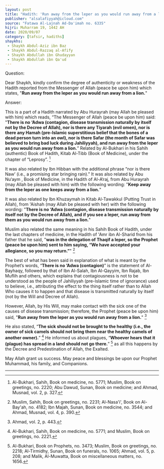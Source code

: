 ```yaml
---
layout: post
title: "Hadith: 'Run away from the leper as you would run away from a lion'"
publisher: "alsalafiyyah@icloud.com"
source: "Fatawa Al-Lajnah Ad-Da'imah no. 6335"
hijri: Muharram 19, 1442 AH
date: 2020/09/07
category: [tafsir, hadiths]
shaykhs: 
 - Shaykh Abdul-Aziz ibn Baz
 - Shaykh Abdul-Razzaq al-Afify
 - Shaykh Abdullah ibn Ghudayyan
 - Shaykh Abdullah ibn Qa'ud
---
```


Question:

Dear Shaykh, kindly confirm the degree of authenticity or weakness of the Hadith reported from the Messenger of Allah (peace be upon him) which states, "**Run away from the leper as you would run away from a lion.**"

Answer:

This is a part of a Hadith narrated by Abu Hurayrah (may Allah be pleased with him) which reads, “The Messenger of Allah (peace be upon him) said: "**There is no ‘Adwa (contagion, disease transmission naturally by itself not by the Decree of Allah), nor is there any Tiyarah (evil omen), nor is there any Hamah (pre-Islamic superstitious belief that the bones of a dead person turn into an owl), nor is there Safar (the month of Safar was believed to bring bad luck during Jahiliyyah), and run away from the leper as you would run away from a lion.**” Related by Al-Bukhari in his Sahih (authentic) Book of Hadith, Kitab Al-Tibb (Book of Medicine), under the chapter of “Leprosy”. [^1]

It was also related by Ibn Hibban with the additional phrase “nor is there Naw’ (i.e., a promising star bringing rain).” It was also related by Abu Nu‘aym , Book of Medicine, in the Hadith of Al-A‘raj, from Abu Hurayrah (may Allah be pleased with him) with the following wording: "**Keep away from the leper as one keeps away from a lion.**"

It was also related by Ibn Khuzaymah in Kitab Al-Tawakkul (Putting Trust in Allah), from 'Aishah (may Allah be pleased with her) with the following wording: "**There is no ‘Adwa (contagion, disease transmission naturally by itself not by the Decree of Allah), and if you see a leper, run away from them as you would run away from a lion.**"

Muslim also related the same meaning in his Sahih Book of Hadith, under the last chapters of medicine, in the Hadith of 'Amr ibn Al-Sharid from his father that he said, "**was in the delegation of Thaqif a leper, so the Prophet (peace be upon him) sent to him saying, “We have accepted your allegiance, so you may return.”**" [^2]

The best of what has been said in explanation of what is meant by the Prophet’s words, “**There is no ‘Adwa (contagion)**” is the statement of Al-Bayhaqy, followed by that of Ibn Al-Salah, Ibn Al-Qayyim, Ibn Rajab, Ibn Muflih and others, which explains that contagiousness is not to be understood as the people of Jahiliyyah (pre-Islamic time of ignorance) used to believe, i.e., attributing the effect to the thing itself rather than to Allah Who causes it to happen and that disease is transmitted naturally by itself (not by the Will and Decree of Allah). 

However, Allah, by His Will, may make contact with the sick one of the causes of disease transmission; therefore, the Prophet (peace be upon him) said, "**Run away from the leper as you would run away from a lion.**" [^3] 

He also stated, “**The sick should not be brought to the healthy (i.e., the owner of sick camels should not bring them near the healthy camels of another owner).**” [^4] He informed us about plagues, “**Whoever hears that it (plague) has spread in a land should not go there.**” [^5] as all this happens by the Decree and Predestination of Allah, the Exalted.

May Allah grant us success. May peace and blessings be upon our Prophet Muhammad, his family, and Companions.

---

[^1]: Al-Bukhari, Sahih, Book on medicine, no. 5771; Muslim, Book on greetings, no. 2220; Abu Dawud, Sunan, Book on medicine; and Ahmad, Musnad, vol. 2, p. 327.
[^2]: Muslim, Sahih, Book on greetings, no. 2231; Al-Nasa'i', Book on Al-Bay'ah, no. 4182; Ibn Majah, Sunan, Book on medicine, no. 3544; and Ahmad, Musnad, vol. 4, p. 390.
[^3]: Ahmad, vol. 2, p. 443.
[^4]: Al-Bukhari, Sahih, Book on medicine, no. 5771; and Muslim, Book on greetings, no. 2221.
[^5]: Al-Bukhari, Book on Prophets, no. 3473; Muslim, Book on greetings, no. 2218; Al-Tirmidhy, Sunan, Book on funerals, no. 1065; Ahmad, vol. 5, p. 208; and Malik, Al-Muwatta, Book on miscellaneous matters, no. 1656.
